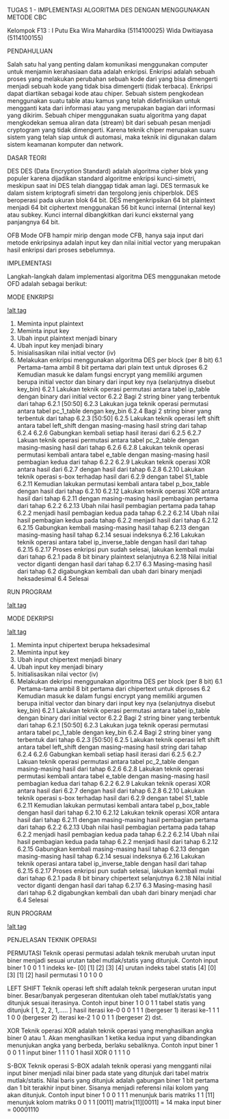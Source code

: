 TUGAS 1 - IMPLEMENTASI ALGORITMA DES DENGAN MENGGUNAKAN METODE CBC

Kelompok F13 :
  I Putu Eka Wira Mahardika (5114100025)
  Wida Dwitiayasa           (5114100155)
  
PENDAHULUAN

Salah satu hal yang penting dalam komunikasi menggunakan computer untuk menjamin kerahasiaan data adalah enkripsi. Enkripsi adalah sebuah proses yang melakukan perubahan sebuah kode dari yang bisa dimengerti menjadi sebuah kode yang tidak bisa dimengerti (tidak terbaca). Enkripsi dapat diartikan sebagai kode atau chiper. Sebuah sistem pengkodean menggunakan suatu table atau kamus yang telah didefinisikan untuk mengganti kata dari informasi atau yang merupakan bagian dari informasi yang dikirim. Sebuah chiper menggunakan suatu algoritma yang dapat mengkodekan semua aliran data (stream) bit dari sebuah pesan menjadi cryptogram yang tidak dimengerti. Karena teknik chiper merupakan suaru sistem yang telah siap untuk di automasi, maka teknik ini digunakan dalam sistem keamanan komputer dan network. 

DASAR TEORI

DES
DES (Data Encryption Standard) adalah algoritma cipher blok yang populer karena dijadikan standard algoritme enkripsi kunci-simetri, meskipun saat ini DES telah dianggap tidak aman lagi. DES termasuk ke dalam sistem kriptografi simetri dan tergolong jenis chiperblok. DES beroperasi pada ukuran blok 64 bit. DES mengenkripsikan 64 bit plaintext menjadi 64 bit ciphertext menggunakan 56 bit kunci internal (internal key) atau subkey. Kunci internal dibangkitkan dari kunci eksternal yang panjangnya 64 bit.

OFB
Mode OFB hampir mirip dengan mode CFB, hanya saja input dari metode enkripsinya adalah input key dan nilai initial vector yang merupakan hasil enkripsi dari proses sebelumnya. 

IMPLEMENTASI

Langkah-langkah dalam implementasi algoritma DES menggunakan metode OFD adalah sebagai berikut:

MODE ENKRIPSI

[!alt tag](https://github.com/wiramahardika/KIJ2017/commit/be9bb69d19a087a829398638e78c434a91b54053)

1. Meminta input plaintext
2. Meminta input key
3. Ubah input plaintext menjadi binary
4. Ubah input key menjadi binary
5. Inisialisasikan nilai initial vector (iv)
6. Melakukan enkripsi menggunakan algoritma DES per block (per 8 bit)
    6.1 Pertama-tama ambil 8 bit pertama dari plain text untuk diproses
    6.2 Kemudian masuk ke dalam fungsi encrypt yang memiliki argumen berupa initial vector dan binary dari input key nya (selanjutnya disebut key_bin)
        6.2.1 Lakukan teknik operasi permutasi antara tabel ip_table dengan binary dari initial vector
        6.2.2 Bagi 2 string biner yang terbentuk dari tahap 6.2.1 [50:50]
        6.2.3 Lakukan juga teknik operasi permutasi antara tabel pc_1_table dengan key_bin
        6.2.4 Bagi 2 string biner yang terbentuk dari tahap 6.2.3 [50:50]
        6.2.5 Lakukan teknik operasi left shift antara tabel left_shift dengan masing-masing hasil string dari tahap 6.2.4
        6.2.6 Gabungkan kembali setiap hasil iterasi dari 6.2.5
        6.2.7 Lakuan teknik operasi permutasi antara tabel pc_2_table dengan masing-masing hasil dari tahap 6.2.6
        6.2.8 Lakukan teknik operasi permutasi kembali antara tabel e_table dengan masing-masing hasil pembagian kedua dari tahap 6.2.2
        6.2.9 Lakukan teknik operasi XOR antara hasil dari 6.2.7 dengan hasil dari tahap 6.2.8
        6.2.10 Lakukan teknik operasi s-box terhadap hasil dari 6.2.9 dengan tabel S1_table
        6.2.11 Kemudian lakukan permutasi kembali antara tabel p_box_table dengan hasil dari tahap 6.2.10
        6.2.12 Lakukan teknik operasi XOR antara hasil dari tahap 6.2.11 dengan masing-masing hasil pembagian pertama dari tahap 6.2.2
        6.2.13 Ubah nilai hasil pembagian pertama pada tahap 6.2.2 menjadi hasil pembagian kedua pada tahap 6.2.2
        6.2.14 Ubah nilai hasil pembagian kedua pada tahap 6.2.2 menjadi hasil dari tahap 6.2.12
        6.2.15 Gabungkan kembali masing-masing hasil tahap 6.2.13 dengan masing-masing hasil tahap 6.2.14 sesuai indeksnya
        6.2.16 Lakukan teknik operasi antara tabel ip_inverse_table dengan hasil dari tahap 6.2.15
        6.2.17 Proses enkripsi pun sudah selesai, lakukan kembali mulai dari tahap 6.2.1 pada 8 bit binary plaintext selanjutnya
        6.2.18 Nilai initial vector diganti dengan hasil dari tahap 6.2.17 
    6.3 Masing-masing hasil dari tahap 6.2 digabungkan kembali dan ubah dari binary menjadi heksadesimal
    6.4 Selesai

RUN PROGRAM

[!alt tag](https://github.com/wiramahardika/KIJ2017/commit/be9bb69d19a087a829398638e78c434a91b54053)
    
MODE DEKRIPSI

[!alt tag](https://github.com/wiramahardika/KIJ2017/commit/be9bb69d19a087a829398638e78c434a91b54053)

1. Meminta input chipertext berupa heksadesimal
2. Meminta input key
3. Ubah input chipertext menjadi binary
4. Ubah input key menjadi binary
5. Initialisasikan nilai vector (iv)
6. Melakukan dekripsi menggunakan algoritma DES per block (per 8 bit)
    6.1 Pertama-tama ambil 8 bit pertama dari chipertext untuk diproses
    6.2 Kemudian masuk ke dalam fungsi encrypt yang memiliki argumen berupa initial vector dan binary dari input key nya (selanjutnya disebut key_bin)
        6.2.1 Lakukan teknik operasi permutasi antara tabel ip_table dengan binary dari initial vector
        6.2.2 Bagi 2 string biner yang terbentuk dari tahap 6.2.1 [50:50]
        6.2.3 Lakukan juga teknik operasi permutasi antara tabel pc_1_table dengan key_bin
        6.2.4 Bagi 2 string biner yang terbentuk dari tahap 6.2.3 [50:50]
        6.2.5 Lakukan teknik operasi left shift antara tabel left_shift dengan masing-masing hasil string dari tahap 6.2.4
        6.2.6 Gabungkan kembali setiap hasil iterasi dari 6.2.5
        6.2.7 Lakuan teknik operasi permutasi antara tabel pc_2_table dengan masing-masing hasil dari tahap 6.2.6
        6.2.8 Lakukan teknik operasi permutasi kembali antara tabel e_table dengan masing-masing hasil pembagian kedua dari tahap 6.2.2
        6.2.9 Lakukan teknik operasi XOR antara hasil dari 6.2.7 dengan hasil dari tahap 6.2.8
        6.2.10 Lakukan teknik operasi s-box terhadap hasil dari 6.2.9 dengan tabel S1_table
        6.2.11 Kemudian lakukan permutasi kembali antara tabel p_box_table dengan hasil dari tahap 6.2.10
        6.2.12 Lakukan teknik operasi XOR antara hasil dari tahap 6.2.11 dengan masing-masing hasil pembagian pertama dari tahap 6.2.2
        6.2.13 Ubah nilai hasil pembagian pertama pada tahap 6.2.2 menjadi hasil pembagian kedua pada tahap 6.2.2
        6.2.14 Ubah nilai hasil pembagian kedua pada tahap 6.2.2 menjadi hasil dari tahap 6.2.12
        6.2.15 Gabungkan kembali masing-masing hasil tahap 6.2.13 dengan masing-masing hasil tahap 6.2.14 sesuai indeksnya
        6.2.16 Lakukan teknik operasi antara tabel ip_inverse_table dengan hasil dari tahap 6.2.15
        6.2.17 Proses enkripsi pun sudah selesai, lakukan kembali mulai dari tahap 6.2.1 pada 8 bit binary chipertext selanjutnya
        6.2.18 Nilai initial vector diganti dengan hasil dari tahap 6.2.17 
    6.3 Masing-masing hasil dari tahap 6.2 digabungkan kembali dan ubah dari binary menjadi char
    6.4 Selesai

RUN PROGRAM

[!alt tag](https://github.com/wiramahardika/KIJ2017/commit/be9bb69d19a087a829398638e78c434a91b54053)


PENJELASAN TEKNIK OPERASI

PERMUTASI
Teknik operasi permutasi adalah teknik merubah urutan input biner menjadi sesuai urutan tabel mutlak/statis yang ditunjuk.
Contoh
    input biner                  1   0   0   1   1
    indeks ke-                  [0] [1] [2] [3] [4]
    urutan indeks tabel statis  [4] [0] [3] [1] [2]
    hasil permutasi              1   0   1   0   0
    
LEFT SHIFT
Teknik operasi left shift adalah teknik pergeseran urutan input biner. Besar/banyak pergeseran ditentukan oleh tabel mutlak/statis yang ditunjuk sesuai iterasinya.
Contoh
    input biner                  1   0   0   1   1
    tabel statis yang ditunjuk  [ 1, 2, 2, 1,..... ]
    hasil iterasi ke-0           0   0   1   1   1      (bergeser 1)
          iterasi ke-1           1   1   1   0   0      (bergeser 2)
          iterasi ke-2           1   0   0   1   1      (bergeser 2)
          dst.
          
XOR
Teknik operasi XOR adalah teknik operasi yang menghasilkan angka biner 0 atau 1. Akan menghasilkan 1 ketika kedua input yang dibandingkan menunjukan angka yang berbeda, berlaku sebaliknya.
Contoh
    input biner                  1   0   0   1   1
    input biner                  1   1   1   0   1
    hasil XOR                    0   1   1   1   0
    
    
S-BOX
Teknik operasi S-BOX adalah teknik operasi yang mengganti nilai input biner menjadi nilai biner pada state yang ditunjuk dari tabel matrix mutlak/statis. Nilai baris yang ditunjuk adalah gabungan biner 1 bit pertama dan 1 bit terakhir input biner. Sisanya menjadi referensi nilai kolom yang akan ditunjuk.
Contoh
    input biner                  1   0   0   1   1  1
    menunjuk baris matriks       1                  1    [11]
    menunjuk kolom matriks           0   0   1   1       [0011]
    matrix[11][0011] = 14 maka input biner = 00001110
    
